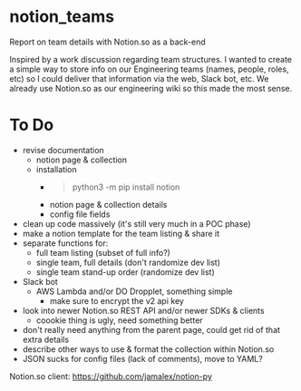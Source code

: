 # notion_teams
Report on team details with Notion.so as a back-end



Inspired by a work discussion regarding team structures. I wanted to create a simple way to store info on our Engineering teams (names, people, roles, etc) so I could deliver that information via the web, Slack bot, etc. We already use Notion.so as our engineering wiki so this made the most sense.


# To Do
* revise documentation
  * notion page & collection
  * installation
    * > python3 -m pip install notion
    * notion page & collection details
    * config file fields
* clean up code massively (it's still very much in a POC phase)
* make a notion template for the team listing & share it
* separate functions for:
  * full team listing (subset of full info?)
  * single team, full details (don't randomize dev list)
  * single team stand-up order (randomize dev list)
* Slack bot
  * AWS Lambda and/or DO Dropplet, something simple
    * make sure to encrypt the v2 api key
* look into newer Notion.so REST API and/or newer SDKs & clients
  * coookie thing is ugly, need something better
* don't really need anything from the parent page, could get rid of that extra details
* describe other ways to use & format the collection within Notion.so
* JSON sucks for config files (lack of comments), move to YAML?



Notion.so client: https://github.com/jamalex/notion-py
